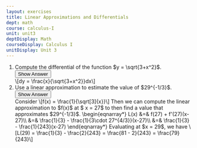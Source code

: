 ```yaml
---
layout: exercises
title: Linear Approximations and Differentials
dept: math
course: calculus-I
unit: unit3
deptDisplay: Math
courseDisplay: Calculus I
unitDisplay: Unit 3
---
```




<ol>
<li> <div class="exercise"> Compute the differential of the function $y = \sqrt{3+x^2}$.

<div class="answerBox">
<button onclick="myFunction('answer1')" class="answerButton">Show Answer</button>
<div  id="answer1" class="answer" >
\[dy = \frac{x}{\sqrt{3+x^2}}dx\]
</div>
</div>
</div>
</li>

<li> <div class="exercise"> Use a linear approximation to estimate the value of $29^{-1/3}$.

<div class="answerBox">
<button onclick="myFunction('answer2')" class="answerButton">Show Answer</button>
<div  id="answer2" class="answer" >
Consider \[f(x) = \frac{1}{\sqrt[3]{x}}\]
Then we can compute the linear approximation to $f(x)$ at $ x = 27$ to then find a value that approximates $29^{-1/3}$.
\begin{eqnarray*}
L(x) &=& f(27) + f'(27)(x-27)\\
&=& \frac{1}{3} - \frac{1}{3\cdot 27^{4/3}}(x-27)\\
&=& \frac{1}{3} - \frac{1}{243}(x-27)
\end{eqnarray*}
Evaluating at $x = 29$, we have 
\[L(29) = \frac{1}{3} - \frac{2}{243} = \frac{81 - 2}{243} = \frac{79}{243}\]
</div>
</div>
</div>
</li>

</ol>



















